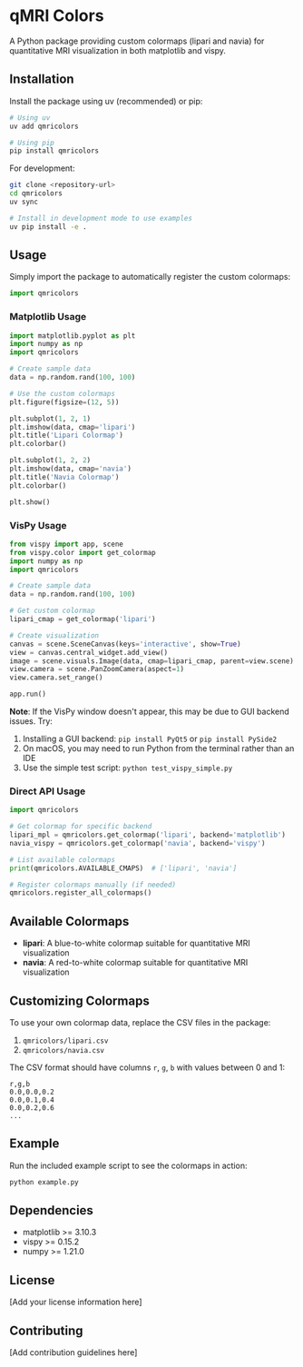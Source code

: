 # qMRI Colors

A Python package providing custom colormaps (lipari and navia) for quantitative MRI visualization in both matplotlib and vispy.

## Installation

Install the package using uv (recommended) or pip:

```bash
# Using uv
uv add qmricolors

# Using pip
pip install qmricolors
```

For development:
```bash
git clone <repository-url>
cd qmricolors
uv sync

# Install in development mode to use examples
uv pip install -e .
```

## Usage

Simply import the package to automatically register the custom colormaps:

```python
import qmricolors
```

### Matplotlib Usage

```python
import matplotlib.pyplot as plt
import numpy as np
import qmricolors

# Create sample data
data = np.random.rand(100, 100)

# Use the custom colormaps
plt.figure(figsize=(12, 5))

plt.subplot(1, 2, 1)
plt.imshow(data, cmap='lipari')
plt.title('Lipari Colormap')
plt.colorbar()

plt.subplot(1, 2, 2)
plt.imshow(data, cmap='navia')
plt.title('Navia Colormap')
plt.colorbar()

plt.show()
```

### VisPy Usage

```python
from vispy import app, scene
from vispy.color import get_colormap
import numpy as np
import qmricolors

# Create sample data
data = np.random.rand(100, 100)

# Get custom colormap
lipari_cmap = get_colormap('lipari')

# Create visualization
canvas = scene.SceneCanvas(keys='interactive', show=True)
view = canvas.central_widget.add_view()
image = scene.visuals.Image(data, cmap=lipari_cmap, parent=view.scene)
view.camera = scene.PanZoomCamera(aspect=1)
view.camera.set_range()

app.run()
```

**Note**: If the VisPy window doesn't appear, this may be due to GUI backend issues. Try:
1. Installing a GUI backend: `pip install PyQt5` or `pip install PySide2`
2. On macOS, you may need to run Python from the terminal rather than an IDE
3. Use the simple test script: `python test_vispy_simple.py`

### Direct API Usage

```python
import qmricolors

# Get colormap for specific backend
lipari_mpl = qmricolors.get_colormap('lipari', backend='matplotlib')
navia_vispy = qmricolors.get_colormap('navia', backend='vispy')

# List available colormaps
print(qmricolors.AVAILABLE_CMAPS)  # ['lipari', 'navia']

# Register colormaps manually (if needed)
qmricolors.register_all_colormaps()
```

## Available Colormaps

- **lipari**: A blue-to-white colormap suitable for quantitative MRI visualization
- **navia**: A red-to-white colormap suitable for quantitative MRI visualization

## Customizing Colormaps

To use your own colormap data, replace the CSV files in the package:

1. `qmricolors/lipari.csv`
2. `qmricolors/navia.csv`

The CSV format should have columns `r`, `g`, `b` with values between 0 and 1:

```csv
r,g,b
0.0,0.0,0.2
0.0,0.1,0.4
0.0,0.2,0.6
...
```

## Example

Run the included example script to see the colormaps in action:

```bash
python example.py
```

## Dependencies

- matplotlib >= 3.10.3
- vispy >= 0.15.2
- numpy >= 1.21.0

## License

[Add your license information here]

## Contributing

[Add contribution guidelines here]